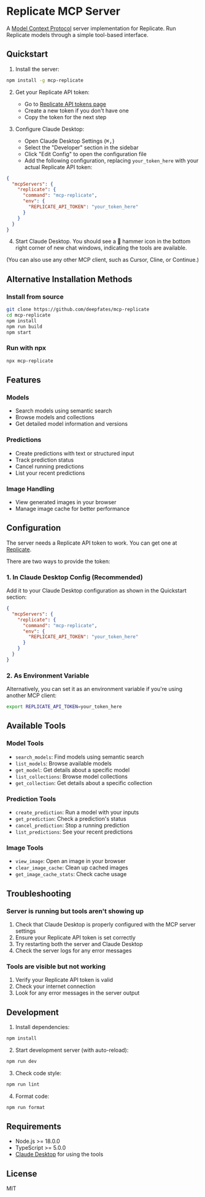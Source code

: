 # Replicate MCP Server

A [Model Context Protocol](https://github.com/mcp-sdk/mcp) server implementation for Replicate. Run Replicate models through a simple tool-based interface.

## Quickstart

1. Install the server:

```bash
npm install -g mcp-replicate
```

2. Get your Replicate API token:
   - Go to [Replicate API tokens page](https://replicate.com/account/api-tokens)
   - Create a new token if you don't have one
   - Copy the token for the next step

3. Configure Claude Desktop:
   - Open Claude Desktop Settings (<kbd>⌘</kbd><kbd>,</kbd>)
   - Select the "Developer" section in the sidebar
   - Click "Edit Config" to open the configuration file
   - Add the following configuration, replacing `your_token_here` with your actual Replicate API token:

```json
{
  "mcpServers": {
    "replicate": {
      "command": "mcp-replicate",
      "env": {
        "REPLICATE_API_TOKEN": "your_token_here"
      }
    }
  }
}
```

4. Start Claude Desktop. You should see a 🔨 hammer icon in the bottom right corner of new chat windows, indicating the tools are available.

(You can also use any other MCP client, such as Cursor, Cline, or Continue.)

## Alternative Installation Methods

### Install from source

```bash
git clone https://github.com/deepfates/mcp-replicate
cd mcp-replicate
npm install
npm run build
npm start
```

### Run with npx

```bash
npx mcp-replicate
```

## Features

### Models
- Search models using semantic search
- Browse models and collections
- Get detailed model information and versions

### Predictions
- Create predictions with text or structured input
- Track prediction status
- Cancel running predictions
- List your recent predictions

### Image Handling
- View generated images in your browser
- Manage image cache for better performance

## Configuration

The server needs a Replicate API token to work. You can get one at [Replicate](https://replicate.com/account/api-tokens).

There are two ways to provide the token:

### 1. In Claude Desktop Config (Recommended)

Add it to your Claude Desktop configuration as shown in the Quickstart section:

```json
{
  "mcpServers": {
    "replicate": {
      "command": "mcp-replicate",
      "env": {
        "REPLICATE_API_TOKEN": "your_token_here"
      }
    }
  }
}
```

### 2. As Environment Variable

Alternatively, you can set it as an environment variable if you're using another MCP client:

```bash
export REPLICATE_API_TOKEN=your_token_here
```

## Available Tools

### Model Tools
- `search_models`: Find models using semantic search
- `list_models`: Browse available models
- `get_model`: Get details about a specific model
- `list_collections`: Browse model collections
- `get_collection`: Get details about a specific collection

### Prediction Tools  
- `create_prediction`: Run a model with your inputs
- `get_prediction`: Check a prediction's status
- `cancel_prediction`: Stop a running prediction
- `list_predictions`: See your recent predictions

### Image Tools
- `view_image`: Open an image in your browser
- `clear_image_cache`: Clean up cached images
- `get_image_cache_stats`: Check cache usage

## Troubleshooting

### Server is running but tools aren't showing up

1. Check that Claude Desktop is properly configured with the MCP server settings
2. Ensure your Replicate API token is set correctly
3. Try restarting both the server and Claude Desktop
4. Check the server logs for any error messages

### Tools are visible but not working

1. Verify your Replicate API token is valid
2. Check your internet connection
3. Look for any error messages in the server output

## Development

1. Install dependencies:
```bash
npm install
```

2. Start development server (with auto-reload):
```bash
npm run dev
```

3. Check code style:
```bash
npm run lint
```

4. Format code:
```bash
npm run format
```

## Requirements

- Node.js >= 18.0.0
- TypeScript >= 5.0.0
- [Claude Desktop](https://claude.ai/download) for using the tools

## License

MIT
